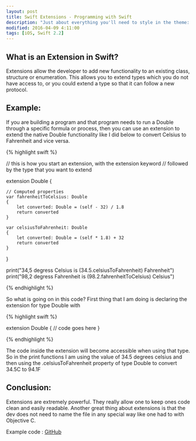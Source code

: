 ```yaml
---
layout: post
title: Swift Extensions - Programming with Swift
description: "Just about everything you'll need to style in the theme: headings, paragraphs, blockquotes, tables, code blocks, and more."
modified: 2016-04-09 4:11:00
tags: [iOS, Swift 2.2]
---
```


## What is an Extension in Swift?

Extensions allow the developer to add new functionality to an existing class, structure or enumeration. This allows you to extend types which you do not have access to, or you could extend a type so that it can follow a new protocol.

## Example:

If you are building a program and that program needs to run a Double through a specific formula or process, then you can use an extension to extend the native Double functionality like I did below to convert Celsius to Fahrenheit and vice versa.

{% highlight swift %}

// this is how you start an extension, with the extension keyword
// followed by the type that you want to extend

extension Double {

    // Computed properties
    var fahrenheitToCelsius: Double
    {
        let converted: Double = (self - 32) / 1.8
        return converted
    }

    var celsiusToFahrenheit: Double
    {
        let converted: Double = (self * 1.8) + 32
        return converted
    }
}

print("34,5 degress Celsius is \(34.5.celsiusToFahrenheit) Fahrenheit")
print("98,2 degress Fahrenheit is \(98.2.fahrenheitToCelsius) Celsius")

{% endhighlight %}


So what is going on in this code? First thing that I am doing is declaring the extension for type Double with

{% highlight swift %}

extension Double {
    // code goes here
}

{% endhighlight %}

The code inside the extension will become accessible when using that type. So in the print functions I am using the value of 34.5 degrees celsius and then using the .celsiusToFahrenheit property of type Double to convert 34.5C to 94.1F

## Conclusion:

Extensions are extremely powerful. They really allow one to keep ones code clean and easily readable. Another great thing about extensions is that the dev does not need to name the file in any special way like one had to with Objective C.

Example code : <a href="https://github.com/Maccle415/ProgrammingWithSwift/tree/master/Extensions.playground" target="_blank">GitHub</a> 